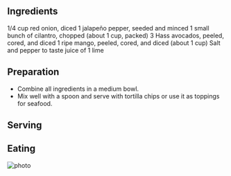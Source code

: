 ## Ingredients
1/4 cup red onion, diced
1 jalapeño pepper, seeded and minced
1 small bunch of cilantro, chopped (about 1 cup, packed)
3 Hass avocados, peeled, cored, and diced
1 ripe mango, peeled, cored, and diced (about 1 cup)
Salt and pepper to taste
juice of 1 lime


## Preparation
- Combine all ingredients in a medium bowl. 
- Mix well with a spoon and serve with tortilla chips or use it as toppings for seafood.
## Serving

## Eating

![photo](http://www.foodista.com/sites/default/files/Mango-Avocado-Salsa-5.jpg)
